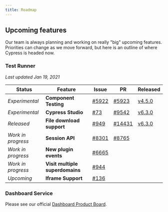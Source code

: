 ```yaml
---
title: Roadmap
---
```


## Upcoming features

Our team is always planning and working on really "big" upcoming features. Priorities can change as we move forward, but here is an outline of where Cypress is headed now.

### Test Runner

*Last updated Jan 19, 2021*

Status               | Feature                            |  Issue            | PR           | Released
---------------------| -----------------------------------|-------------------|--------------|------------
*Experimental*       | **Component Testing**              |  [#5922](https://github.com/cypress-io/cypress/issues/5922) | [#5923](https://github.com/cypress-io/cypress/pull/5923)| [v4.5.0](/guides/references/changelog#4-5-0)
*Experimental*       | **Cypress Studio**              |  [#73](https://github.com/cypress-io/cypress/issues/73) | [#9542](https://github.com/cypress-io/cypress/pull/9542)| [v6.3.0](/guides/references/changelog#6-3-0)
*Released*   | **File download support**                  |  [#949](https://github.com/cypress-io/cypress/issues/949)  | [#14431](https://github.com/cypress-io/cypress/pull/14431) | [v6.3.0](/guides/references/changelog#6-3-0)
*Work in progress*   | **Session API**                    |  [#8301](https://github.com/cypress-io/cypress/issues/8301) | [#8765](https://github.com/cypress-io/cypress/pull/8765)|
*Work in progress*   | **New plugin events**              |  [#6665](https://github.com/cypress-io/cypress/issues/6665) |              |
*Work in progress*   | **Visit multiple superdomains**    |  [#944](https://github.com/cypress-io/cypress/issues/944)  |              |
*Upcoming*           | **Iframe Support**                 |  [#136](https://github.com/cypress-io/cypress/issues/136)  |              |

### Dashboard Service

Please see our official [Dashboard Product Board](https://portal.productboard.com/cypress-io/1-cypress-dashboard).

